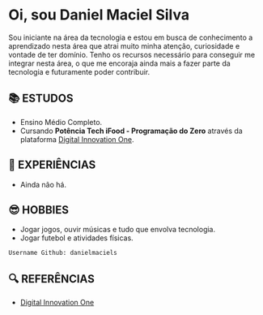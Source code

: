 
# Oi, sou Daniel Maciel Silva

Sou iniciante na área da tecnologia e estou em busca de conhecimento a aprendizado nesta área que atrai muito minha atenção, curiosidade e vontade de ter domínio. Tenho os recursos necessário para conseguir me integrar nesta área, o que me encoraja ainda mais a fazer parte da tecnologia e futuramente poder contribuir.

## 📚 ESTUDOS

- Ensino Médio Completo.
- Cursando **Potência Tech iFood - Programação do Zero** através da plataforma [Digital Innovation One](https://dio.me/).

## ‍‍🖥‍ EXPERIÊNCIAS

- Ainda não há.

## 😎 HOBBIES

- Jogar jogos, ouvir músicas e tudo que envolva tecnologia.
- Jogar futebol e atividades físicas.
```
Username Github: danielmaciels
```

## 🔍 REFERÊNCIAS

- [Digital Innovation One](https://dio.me/)
